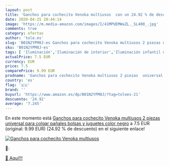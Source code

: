 ```yaml
---
layout: post
title: 'Ganchos para cochecito Venoka multiusos  con un 24.92 % de descuento'
date: 2020-04-25 20:44:14
image: 'https://m.media-amazon.com/images/I/41MPUEMWaZL._SL400_.jpg'
comments: true
category: ofertas
author: 'tole.es'
slug: 'B01N2YPM8J-es Ganchos para cochecito Venoka multiusos 2 piezas universal...'
sku: 'B01N2YPM8J-es'
tags: [ 'Iluminación','Iluminación de interior','Iluminación infantil nocturna','Lámparas e iluminación infantil','pañales', ]
actualPrice: 7.5 EUR
currency: EUR
price: 7.5
comparePrice: 9.99 EUR
prodname: 'Ganchos para cochecito Venoka multiusos 2 piezas  universal para colgar pañales  bolsas y juguetes  color negro'
country: 'es'
flag: '🇪🇸'
brand: ''
buyurl: 'https://www.amazon.es/dp/B01N2YPM8J/?tag=tolees-21'
descuento: '24.92'
average: '7.245'
---
```


En este momento está [Ganchos para cochecito Venoka multiusos 2 piezas  universal para colgar pañales  bolsas y juguetes  color negro](https://www.amazon.es/dp/B01N2YPM8J/?tag=tolees-21) a 7.5 EUR (original: 9.99 EUR) (24.92 %  de descuento) en el siguiente enlace!

[![Ganchos para cochecito Venoka multiusos ](https://m.media-amazon.com/images/I/41MPUEMWaZL._SL400_.jpg)](https://www.amazon.es/dp/B01N2YPM8J/?tag=tolees-21)

🔎:


[🛒 Aquí!!!](https://www.amazon.es/dp/B01N2YPM8J/?tag=tolees-21)
